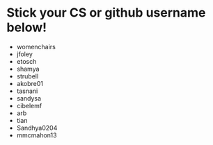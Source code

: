 # Stick your CS or github username below!

 - womenchairs
 - jfoley
 - etosch
 - shamya
 - strubell
 - akobre01
 - tasnani
 - sandysa
 - cibelemf
 - arb
 - tian
 - Sandhya0204
 - mmcmahon13
 
